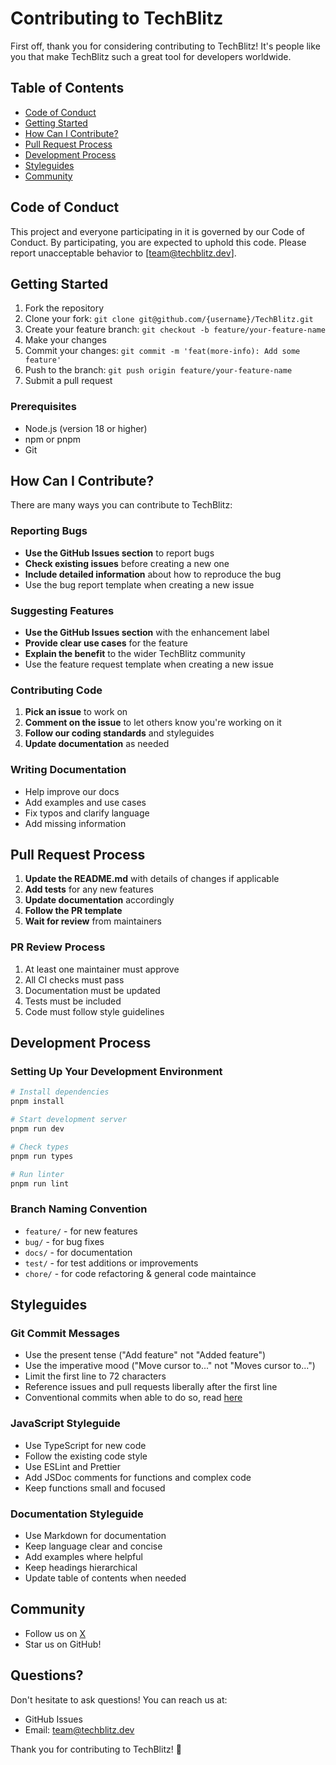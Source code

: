 # Contributing to TechBlitz

First off, thank you for considering contributing to TechBlitz! It's people like you that make TechBlitz such a great tool for developers worldwide.

## Table of Contents

- [Code of Conduct](#code-of-conduct)
- [Getting Started](#getting-started)
- [How Can I Contribute?](#how-can-i-contribute)
- [Pull Request Process](#pull-request-process)
- [Development Process](#development-process)
- [Styleguides](#styleguides)
- [Community](#community)

## Code of Conduct

This project and everyone participating in it is governed by our Code of Conduct. By participating, you are expected to uphold this code. Please report unacceptable behavior to [team@techblitz.dev].

## Getting Started

1. Fork the repository
2. Clone your fork: `git clone git@github.com/{username}/TechBlitz.git`
3. Create your feature branch: `git checkout -b feature/your-feature-name`
4. Make your changes
5. Commit your changes: `git commit -m 'feat(more-info): Add some feature'`
6. Push to the branch: `git push origin feature/your-feature-name`
7. Submit a pull request

### Prerequisites

- Node.js (version 18 or higher)
- npm or pnpm
- Git

## How Can I Contribute?

There are many ways you can contribute to TechBlitz:

### Reporting Bugs

- **Use the GitHub Issues section** to report bugs
- **Check existing issues** before creating a new one
- **Include detailed information** about how to reproduce the bug
- Use the bug report template when creating a new issue

### Suggesting Features

- **Use the GitHub Issues section** with the enhancement label
- **Provide clear use cases** for the feature
- **Explain the benefit** to the wider TechBlitz community
- Use the feature request template when creating a new issue

### Contributing Code

1. **Pick an issue** to work on
2. **Comment on the issue** to let others know you're working on it
3. **Follow our coding standards** and styleguides
4. **Update documentation** as needed

### Writing Documentation

- Help improve our docs
- Add examples and use cases
- Fix typos and clarify language
- Add missing information

## Pull Request Process

1. **Update the README.md** with details of changes if applicable
2. **Add tests** for any new features
3. **Update documentation** accordingly
4. **Follow the PR template**
5. **Wait for review** from maintainers

### PR Review Process

1. At least one maintainer must approve
2. All CI checks must pass
3. Documentation must be updated
4. Tests must be included
5. Code must follow style guidelines

## Development Process

### Setting Up Your Development Environment

```bash
# Install dependencies
pnpm install

# Start development server
pnpm run dev

# Check types
pnpm run types

# Run linter
pnpm run lint
```

### Branch Naming Convention

- `feature/` - for new features
- `bug/` - for bug fixes
- `docs/` - for documentation
- `test/` - for test additions or improvements
- `chore/` - for code refactoring & general code maintaince

## Styleguides

### Git Commit Messages

- Use the present tense ("Add feature" not "Added feature")
- Use the imperative mood ("Move cursor to..." not "Moves cursor to...")
- Limit the first line to 72 characters
- Reference issues and pull requests liberally after the first line
- Conventional commits when able to do so, read [here](https://www.conventionalcommits.org/en/v1.0.0/)

### JavaScript Styleguide

- Use TypeScript for new code
- Follow the existing code style
- Use ESLint and Prettier
- Add JSDoc comments for functions and complex code
- Keep functions small and focused

### Documentation Styleguide

- Use Markdown for documentation
- Keep language clear and concise
- Add examples where helpful
- Keep headings hierarchical
- Update table of contents when needed

## Community

- Follow us on [X](https://x.com/techblitz_dev/)
- Star us on GitHub!

## Questions?

Don't hesitate to ask questions! You can reach us at:

- GitHub Issues
- Email: team@techblitz.dev

Thank you for contributing to TechBlitz! 🚀

